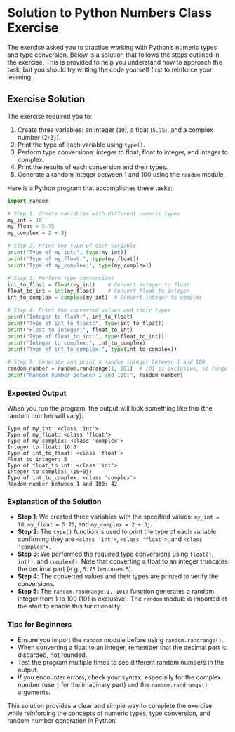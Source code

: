 # Solution to Python Numbers Class Exercise

The exercise asked you to practice working with Python’s numeric types and type conversion. Below is a solution that follows the steps outlined in the exercise. This is provided to help you understand how to approach the task, but you should try writing the code yourself first to reinforce your learning.

## Exercise Solution

The exercise required you to:
1. Create three variables: an integer (`10`), a float (`5.75`), and a complex number (`2+3j`).
2. Print the type of each variable using `type()`.
3. Perform type conversions: integer to float, float to integer, and integer to complex.
4. Print the results of each conversion and their types.
5. Generate a random integer between 1 and 100 using the `random` module.

Here is a Python program that accomplishes these tasks:

```python
import random

# Step 1: Create variables with different numeric types
my_int = 10
my_float = 5.75
my_complex = 2 + 3j

# Step 2: Print the type of each variable
print("Type of my_int:", type(my_int))
print("Type of my_float:", type(my_float))
print("Type of my_complex:", type(my_complex))

# Step 3: Perform type conversions
int_to_float = float(my_int)    # Convert integer to float
float_to_int = int(my_float)    # Convert float to integer
int_to_complex = complex(my_int)  # Convert integer to complex

# Step 4: Print the converted values and their types
print("Integer to float:", int_to_float)
print("Type of int_to_float:", type(int_to_float))
print("Float to integer:", float_to_int)
print("Type of float_to_int:", type(float_to_int))
print("Integer to complex:", int_to_complex)
print("Type of int_to_complex:", type(int_to_complex))

# Step 5: Generate and print a random integer between 1 and 100
random_number = random.randrange(1, 101)  # 101 is exclusive, so range is 1 to 100
print("Random number between 1 and 100:", random_number)
```

### Expected Output
When you run the program, the output will look something like this (the random number will vary):
```
Type of my_int: <class 'int'>
Type of my_float: <class 'float'>
Type of my_complex: <class 'complex'>
Integer to float: 10.0
Type of int_to_float: <class 'float'>
Float to integer: 5
Type of float_to_int: <class 'int'>
Integer to complex: (10+0j)
Type of int_to_complex: <class 'complex'>
Random number between 1 and 100: 42
```

### Explanation of the Solution
- **Step 1**: We created three variables with the specified values: `my_int = 10`, `my_float = 5.75`, and `my_complex = 2 + 3j`.
- **Step 2**: The `type()` function is used to print the type of each variable, confirming they are `<class 'int'>`, `<class 'float'>`, and `<class 'complex'>`.
- **Step 3**: We performed the required type conversions using `float()`, `int()`, and `complex()`. Note that converting a float to an integer truncates the decimal part (e.g., `5.75` becomes `5`).
- **Step 4**: The converted values and their types are printed to verify the conversions.
- **Step 5**: The `random.randrange(1, 101)` function generates a random integer from 1 to 100 (101 is exclusive). The `random` module is imported at the start to enable this functionality.

### Tips for Beginners
- Ensure you import the `random` module before using `random.randrange()`.
- When converting a float to an integer, remember that the decimal part is discarded, not rounded.
- Test the program multiple times to see different random numbers in the output.
- If you encounter errors, check your syntax, especially for the complex number (use `j` for the imaginary part) and the `random.randrange()` arguments.

This solution provides a clear and simple way to complete the exercise while reinforcing the concepts of numeric types, type conversion, and random number generation in Python.